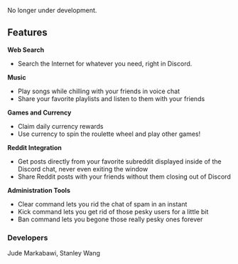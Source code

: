 No longer under development.

## Features
**Web Search** 
* Search the Internet for whatever you need, right in Discord.

**Music**
* Play songs while chilling with your friends in voice chat
* Share your favorite playlists and listen to them with your friends

**Games and Currency**
* Claim daily currency rewards
* Use currency to spin the roulette wheel and play other games!

**Reddit Integration**
* Get posts directly from your favorite subreddit displayed inside of the Discord chat, never even exiting the window
* Share Reddit posts with your friends without them closing out of Discord

**Administration Tools**
* Clear command lets you rid the chat of spam in an instant
* Kick command lets you get rid of those pesky users for a little bit
* Ban command lets you begone those really pesky ones forever

### Developers
Jude Markabawi, Stanley Wang

